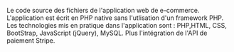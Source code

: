 Le code source des fichiers de l'application web de e-commerce. L'application est écrit en PHP native sans l'utlisation d'un framework PHP. 
Les technologies mis en pratique dans l'application sont : PHP,HTML, CSS, BootStrap, JavaScript (jQuery), MySQL. Plus l'intégration de l'API de paiement Stripe.
